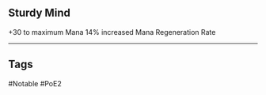 ## Sturdy Mind
+30 to maximum Mana
14% increased Mana Regeneration Rate

---
## Tags
#Notable
#PoE2
